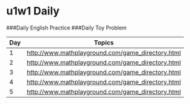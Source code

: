 # u1w1 Daily
###Daily English Practice
###Daily Toy Problem

| Day                      | Topics                      |
|-----------------------------|-----------------------------|
| 1                         | http://www.mathplayground.com/game_directory.html      |
| 2                         | http://www.mathplayground.com/game_directory.html            |
| 3                         | http://www.mathplayground.com/game_directory.html         |
| 4                           | http://www.mathplayground.com/game_directory.html    |
| 5                        | http://www.mathplayground.com/game_directory.html    |
